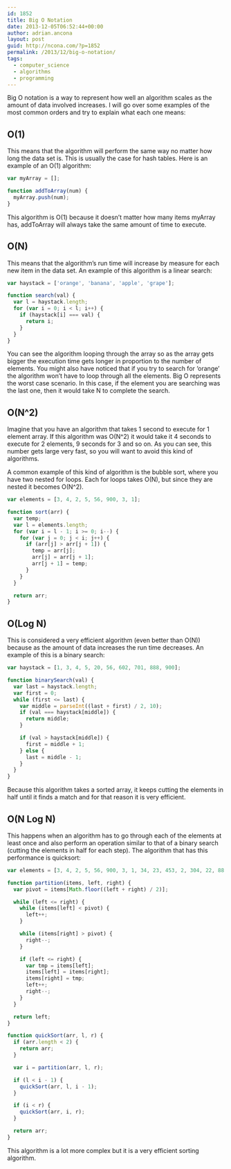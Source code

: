 ```yaml
---
id: 1852
title: Big O Notation
date: 2013-12-05T06:52:44+00:00
author: adrian.ancona
layout: post
guid: http://ncona.com/?p=1852
permalink: /2013/12/big-o-notation/
tags:
  - computer_science
  - algorithms
  - programming
---
```

Big O notation is a way to represent how well an algorithm scales as the amount of data involved increases. I will go over some examples of the most common orders and try to explain what each one means:

## O(1)

This means that the algorithm will perform the same way no matter how long the data set is. This is usually the case for hash tables. Here is an example of an O(1) algorithm:

```js
var myArray = [];

function addToArray(num) {
  myArray.push(num);
}
```

<!--more-->

This algorithm is O(1) because it doesn&#8217;t matter how many items myArray has, addToArray will always take the same amount of time to execute.

## O(N)

This means that the algorithm&#8217;s run time will increase by measure for each new item in the data set. An example of this algorithm is a linear search:

```js
var haystack = ['orange', 'banana', 'apple', 'grape'];

function search(val) {
  var l = haystack.length;
  for (var i = 0; i < l; i++) {
    if (haystack[i] === val) {
      return i;
    }
  }
}
```

You can see the algorithm looping through the array so as the array gets bigger the execution time gets longer in proportion to the number of elements. You might also have noticed that if you try to search for &#8216;orange&#8217; the algorithm won&#8217;t have to loop through all the elements. Big O represents the worst case scenario. In this case, if the element you are searching was the last one, then it would take N to complete the search.

## O(N^2)

Imagine that you have an algorithm that takes 1 second to execute for 1 element array. If this algorithm was O(N^2) it would take it 4 seconds to execute for 2 elements, 9 seconds for 3 and so on. As you can see, this number gets large very fast, so you will want to avoid this kind of algorithms.

A common example of this kind of algorithm is the bubble sort, where you have two nested for loops. Each for loops takes O(N), but since they are nested it becomes O(N^2).

```js
var elements = [3, 4, 2, 5, 56, 900, 3, 1];

function sort(arr) {
  var temp;
  var l = elements.length;
  for (var i = l - 1; i >= 0; i--) {
    for (var j = 0; j < i; j++) {
      if (arr[j] > arr[j + 1]) {
        temp = arr[j];
        arr[j] = arr[j + 1];
        arr[j + 1] = temp;
      }
    }
  }

  return arr;
}
```

## O(Log N)

This is considered a very efficient algorithm (even better than O(N)) because as the amount of data increases the run time decreases. An example of this is a binary search:

```js
var haystack = [1, 3, 4, 5, 20, 56, 602, 701, 888, 900];

function binarySearch(val) {
  var last = haystack.length;
  var first = 0;
  while (first <= last) {
    var middle = parseInt((last + first) / 2, 10);
    if (val === haystack[middle]) {
      return middle;
    }

    if (val > haystack[middle]) {
      first = middle + 1;
    } else {
      last = middle - 1;
    }
  }
}
```

Because this algorithm takes a sorted array, it keeps cutting the elements in half until it finds a match and for that reason it is very efficient.

## O(N Log N)

This happens when an algorithm has to go through each of the elements at least once and also perform an operation similar to that of a binary search (cutting the elements in half for each step). The algorithm that has this performance is quicksort:

```js
var elements = [3, 4, 2, 5, 56, 900, 3, 1, 34, 23, 453, 2, 304, 22, 88, 888];

function partition(items, left, right) {
  var pivot = items[Math.floor((left + right) / 2)];

  while (left <= right) {
    while (items[left] < pivot) {
      left++;
    }

    while (items[right] > pivot) {
      right--;
    }

    if (left <= right) {
      var tmp = items[left];
      items[left] = items[right];
      items[right] = tmp;
      left++;
      right--;
    }
  }

  return left;
}

function quickSort(arr, l, r) {
  if (arr.length < 2) {
    return arr;
  }

  var i = partition(arr, l, r);

  if (l < i - 1) {
    quickSort(arr, l, i - 1);
  }

  if (i < r) {
    quickSort(arr, i, r);
  }

  return arr;
}
```

This algorithm is a lot more complex but it is a very efficient sorting algorithm.

